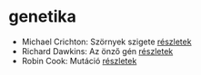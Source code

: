 # genetika

- Michael Crichton: Szörnyek szigete [részletek](../_details/Michael%20Crichton.md#id_760)
- Richard Dawkins: Az önző gén [részletek](../_details/Richard%20Dawkins.md#id_360)
- Robin Cook: Mutáció [részletek](../_details/Robin%20Cook.md#id_98)